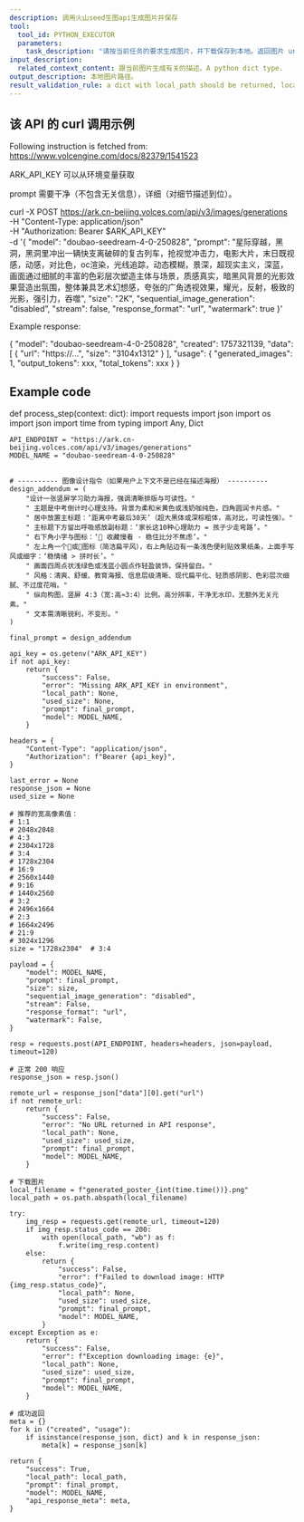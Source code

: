 ```yaml
---
description: 调用火山seed生图api生成图片并保存
tool:
  tool_id: PYTHON_EXECUTOR
  parameters:
    task_description: "请按当前任务的要求生成图片，并下载保存到本地。返回图片 url 以及本地图片路径。"
input_description:
  related_context_content: 跟当前图片生成有关的描述。A python dict type.
output_description: 本地图片路径。
result_validation_rule: a dict with local_path should be returned, local_path is the path to the image.
---
```

## 该 API 的 curl 调用示例

Following instruction is fetched from: https://www.volcengine.com/docs/82379/1541523

ARK_API_KEY 可以从环境变量获取

prompt 需要干净（不包含无关信息），详细（对细节描述到位）。

curl -X POST https://ark.cn-beijing.volces.com/api/v3/images/generations \
  -H "Content-Type: application/json" \
  -H "Authorization: Bearer $ARK_API_KEY" \
  -d '{
    "model": "doubao-seedream-4-0-250828",
    "prompt": "星际穿越，黑洞，黑洞里冲出一辆快支离破碎的复古列车，抢视觉冲击力，电影大片，末日既视感，动感，对比色，oc渲染，光线追踪，动态模糊，景深，超现实主义，深蓝，画面通过细腻的丰富的色彩层次塑造主体与场景，质感真实，暗黑风背景的光影效果营造出氛围，整体兼具艺术幻想感，夸张的广角透视效果，耀光，反射，极致的光影，强引力，吞噬",
    "size": "2K",
    "sequential_image_generation": "disabled",
    "stream": false,
    "response_format": "url",
    "watermark": true
}'

Example response:

{
    "model": "doubao-seedream-4-0-250828",
    "created": 1757321139,
    "data": [
        {
            "url": "https://...",
            "size": "3104x1312"
        }
    ],
    "usage": {
        "generated_images": 1,
        "output_tokens": xxx,
        "total_tokens": xxx
    }
}

## Example code

def process_step(context: dict):
    import requests
    import json
    import os 
    import json 
    import time 
    from typing import Any, Dict

    API_ENDPOINT = "https://ark.cn-beijing.volces.com/api/v3/images/generations"
    MODEL_NAME = "doubao-seedream-4-0-250828"


    # ---------- 图像设计指令（如果用户上下文不是已经在描述海报） ----------
    design_addendum = (
        "设计一张竖屏学习助力海报，强调清晰排版与可读性。"
        " 主题是中考倒计时心理支持。背景为柔和米黄色或浅奶咖纯色，四角圆润卡片感。"
        " 居中放置主标题：‘距离中考最后30天’（超大黑体或深棕粗体，高对比，可读性强）。"
        " 主标题下方留出呼吸感放副标题：‘家长这10种心理助力 = 孩子少走弯路’。"
        " 右下角小字与图标：‘📌 收藏慢看 · 稳住比分不焦虑’。"
        " 左上角一个📎或📘图标（简洁扁平风），右上角贴边有一条浅色便利贴效果纸条，上面手写风或细字：‘稳情绪 > 拼时长’。"
        " 画面四周点状浅绿色或浅蓝小圆点作轻盈装饰，保持留白。"
        " 风格：清爽、舒缓、教育海报、信息层级清晰、现代扁平化、轻质感阴影、色彩层次细腻、不过度花哨。"
        " 纵向构图，竖屏 4:3（宽:高≈3:4）比例。高分辨率，干净无水印，无额外无关元素。"
        " 文本需清晰锐利，不变形。"
    )

    final_prompt = design_addendum

    api_key = os.getenv("ARK_API_KEY")
    if not api_key:
        return {
            "success": False,
            "error": "Missing ARK_API_KEY in environment",
            "local_path": None,
            "used_size": None,
            "prompt": final_prompt,
            "model": MODEL_NAME,
        }

    headers = {
        "Content-Type": "application/json",
        "Authorization": f"Bearer {api_key}",
    }

    last_error = None
    response_json = None
    used_size = None

    # 推荐的宽高像素值：
    # 1:1
    # 2048x2048
    # 4:3
    # 2304x1728
    # 3:4
    # 1728x2304
    # 16:9
    # 2560x1440
    # 9:16
    # 1440x2560
    # 3:2
    # 2496x1664
    # 2:3
    # 1664x2496
    # 21:9
    # 3024x1296
    size = "1728x2304"  # 3:4

    payload = {
        "model": MODEL_NAME,
        "prompt": final_prompt,
        "size": size,
        "sequential_image_generation": "disabled",
        "stream": False,
        "response_format": "url",
        "watermark": False,
    }

    resp = requests.post(API_ENDPOINT, headers=headers, json=payload, timeout=120)

    # 正常 200 响应
    response_json = resp.json()

    remote_url = response_json["data"][0].get("url")
    if not remote_url:
        return {
            "success": False,
            "error": "No URL returned in API response",
            "local_path": None,
            "used_size": used_size,
            "prompt": final_prompt,
            "model": MODEL_NAME,
        }

    # 下载图片
    local_filename = f"generated_poster_{int(time.time())}.png"
    local_path = os.path.abspath(local_filename)

    try:
        img_resp = requests.get(remote_url, timeout=120)
        if img_resp.status_code == 200:
            with open(local_path, "wb") as f:
                f.write(img_resp.content)
        else:
            return {
                "success": False,
                "error": f"Failed to download image: HTTP {img_resp.status_code}",
                "local_path": None,
                "used_size": used_size,
                "prompt": final_prompt,
                "model": MODEL_NAME,
            }
    except Exception as e:
        return {
            "success": False,
            "error": f"Exception downloading image: {e}",
            "local_path": None,
            "used_size": used_size,
            "prompt": final_prompt,
            "model": MODEL_NAME,
        }

    # 成功返回
    meta = {}
    for k in ("created", "usage"):
        if isinstance(response_json, dict) and k in response_json:
            meta[k] = response_json[k]

    return {
        "success": True,
        "local_path": local_path,
        "prompt": final_prompt,
        "model": MODEL_NAME,
        "api_response_meta": meta,
    }